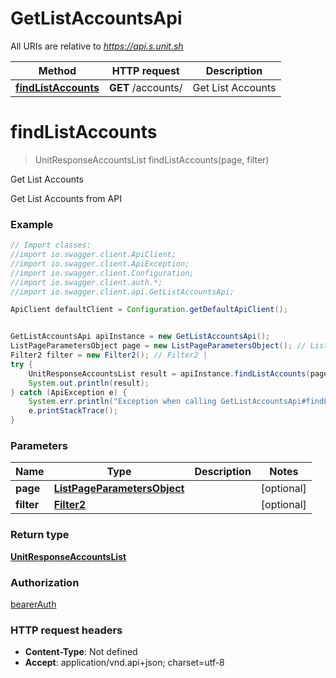 # GetListAccountsApi

All URIs are relative to *https://api.s.unit.sh*

Method | HTTP request | Description
------------- | ------------- | -------------
[**findListAccounts**](GetListAccountsApi.md#findListAccounts) | **GET** /accounts/ | Get List Accounts

<a name="findListAccounts"></a>
# **findListAccounts**
> UnitResponseAccountsList findListAccounts(page, filter)

Get List Accounts

Get List Accounts from API 

### Example
```java
// Import classes:
//import io.swagger.client.ApiClient;
//import io.swagger.client.ApiException;
//import io.swagger.client.Configuration;
//import io.swagger.client.auth.*;
//import io.swagger.client.api.GetListAccountsApi;

ApiClient defaultClient = Configuration.getDefaultApiClient();


GetListAccountsApi apiInstance = new GetListAccountsApi();
ListPageParametersObject page = new ListPageParametersObject(); // ListPageParametersObject | 
Filter2 filter = new Filter2(); // Filter2 | 
try {
    UnitResponseAccountsList result = apiInstance.findListAccounts(page, filter);
    System.out.println(result);
} catch (ApiException e) {
    System.err.println("Exception when calling GetListAccountsApi#findListAccounts");
    e.printStackTrace();
}
```

### Parameters

Name | Type | Description  | Notes
------------- | ------------- | ------------- | -------------
 **page** | [**ListPageParametersObject**](.md)|  | [optional]
 **filter** | [**Filter2**](.md)|  | [optional]

### Return type

[**UnitResponseAccountsList**](UnitResponseAccountsList.md)

### Authorization

[bearerAuth](../README.md#bearerAuth)

### HTTP request headers

 - **Content-Type**: Not defined
 - **Accept**: application/vnd.api+json; charset=utf-8

